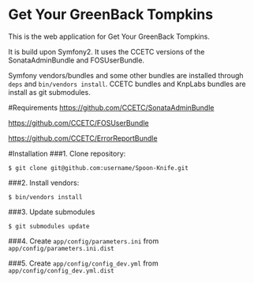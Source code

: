 Get Your GreenBack Tompkins
==============================

This is the web application for Get Your GreenBack Tompkins.

It is build upon Symfony2.  It uses the CCETC versions of the SonataAdminBundle and FOSUserBundle.

Symfony vendors/bundles and some other bundles are installed through ``deps`` and ``bin/vendors install``.  CCETC bundles and KnpLabs bundles are install as git submodules.


#Requirements
https://github.com/CCETC/SonataAdminBundle

https://github.com/CCETC/FOSUserBundle

https://github.com/CCETC/ErrorReportBundle


#Installation
###1. Clone repository:

	$ git clone git@github.com:username/Spoon-Knife.git

###2. Install vendors:

	$ bin/vendors install

###3. Update submodules

	$ git submodules update
	
###4. Create ``app/config/parameters.ini`` from ``app/config/parameters.ini.dist``

###5. Create ``app/config/config_dev.yml`` from ``app/config/config_dev.yml.dist``
